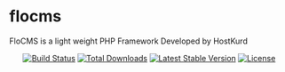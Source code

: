 # flocms
 FloCMS is a light weight PHP Framework Developed by HostKurd


<p align="center">
<a href="https://github.com/laravel/framework/actions"><img src="https://github.com/hostkurd/FloCMS/workflows/tests/badge.svg" alt="Build Status"></a>
<a href="https://packagist.org/packages/hostkurd/flocms"><img src="https://img.shields.io/packagist/dt/hostkurd/flocms" alt="Total Downloads"></a>
<a href="https://packagist.org/packages/hostkurd/flocms"><img src="https://img.shields.io/packagist/v/hostkurd/flocms" alt="Latest Stable Version"></a>
<a href="https://packagist.org/packages/hostkurd/flocms"><img src="https://img.shields.io/packagist/l/hostkurd/flocms" alt="License"></a>
</p>
